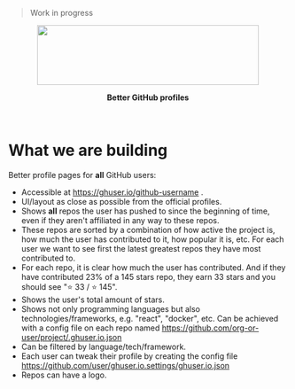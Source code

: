 > Work in progress

<p align="center">
  <a href="https://github.com/AurelienLourot/ghuser.io">
    <img src="https://rawgit.com/AurelienLourot/ghuser.io/master/logo.png"
         width="400" height="108" />
  </a>
</p>
<p align="center">
  <b>Better GitHub profiles</b>
</p>
<br />

# What we are building

Better profile pages for **all** GitHub users:

* Accessible at https://ghuser.io/github-username .
* UI/layout as close as possible from the official profiles.
* Shows **all** repos the user has pushed to since the beginning of time, even if they aren't
  affiliated in any way to these repos.
* These repos are sorted by a combination of how active the project is, how much the user has
  contributed to it, how popular it is, etc. For each user we want to see first the latest greatest
  repos they have most contributed to.
* For each repo, it is clear how much the user has contributed. And if they have contributed 23% of
  a 145 stars repo, they earn 33 stars and you should see ":star: 33 / :star: 145".
* Shows the user's total amount of stars.
* Shows not only programming languages but also technologies/frameworks, e.g. "react", "docker",
  etc. Can be achieved with a config file on each repo
  named https://github.com/org-or-user/project/.ghuser.io.json
* Can be filtered by language/tech/framework.
* Each user can tweak their profile by creating the config file
  https://github.com/user/ghuser.io.settings/ghuser.io.json
* Repos can have a logo.
